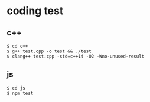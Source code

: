 # coding test

## c++
```
$ cd c++
$ g++ test.cpp -o test && ./test
$ clang++ test.cpp -std=c++14 -O2 -Wno-unused-result
```

## js
```
$ cd js
$ npm test
```